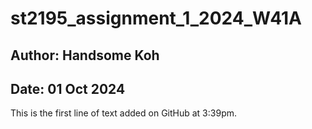 # st2195_assignment_1_2024_W41A

## Author: Handsome Koh
## Date: 01 Oct 2024

This is the first line of text added on GitHub at 3:39pm.

